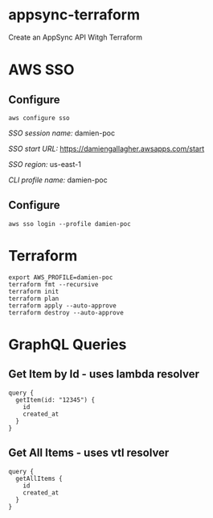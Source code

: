 # appsync-terraform

Create an AppSync API Witgh Terraform

# AWS SSO 

## Configure

```
aws configure sso
```

*SSO session name:* damien-poc

*SSO start URL:* https://damiengallagher.awsapps.com/start

*SSO region:* us-east-1

*CLI profile name:* damien-poc

## Configure

```
aws sso login --profile damien-poc
```

# Terraform
```
export AWS_PROFILE=damien-poc
terraform fmt --recursive
terraform init
terraform plan
terraform apply --auto-approve
terraform destroy --auto-approve
```
# GraphQL Queries

## Get Item by Id - uses lambda resolver

```
query {
  getItem(id: "12345") {
    id
    created_at
  }
}
```

## Get All Items - uses vtl resolver

```
query {
  getAllItems {
    id
    created_at
  }
}
```